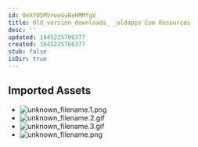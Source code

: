 ```yaml
---
id: 0eXf05MVrweGvBeHMMfgV
title: Old_version_downloads_ _oldapps Com Resources
desc: ''
updated: 1645225706377
created: 1645225706377
stub: false
isDir: true
---
```

## Imported Assets
- ![unknown_filename.1.png](/assets/unknown_filename-12Zhuy7NwnWw.png)
- ![unknown_filename.2.gif](/assets/unknown_filename-CnX0bYwWd09v.gif)
- ![unknown_filename.3.gif](/assets/unknown_filename-Q7iIlsGay1zo.gif)
- ![unknown_filename.png](/assets/unknown_filename-Mwz4yLJKv9Nv.png)
